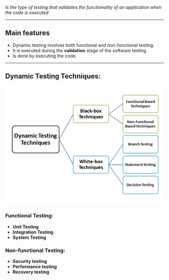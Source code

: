 

*Is the type of testing that validates the functionality of an application when the code is executed*
___

## **Main features**

* Dynamic testing involves both functional and non-functional testing.
* It is executed during the **validation** stage of the software testing.
* Is done by executing the code.


___
## **Dynamic Testing Techniques:**

![**Dynamic test techniques**](../../images/istqb/static_dynamic_test/dyn_test_tech.png)

### **Functional Testing:**

* **Unit Testing**
* **Integration Testing**
* **System Testing**

### **Non-functional Testing:**

* **Security testing**
* **Performance testing**
* **Recovery testing**

